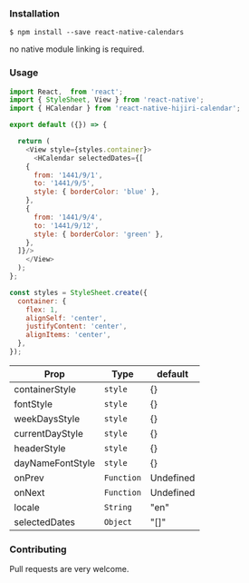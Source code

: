 ### Installation

```
$ npm install --save react-native-calendars
```

no native module linking is required.

### Usage

```javascript
import React,  from 'react';
import { StyleSheet, View } from 'react-native';
import { HCalendar } from 'react-native-hijiri-calendar';

export default ({}) => {

  return (
    <View style={styles.container}>
      <HCalendar selectedDates={[
    {
      from: '1441/9/1',
      to: '1441/9/5',
      style: { borderColor: 'blue' },
    },
    {
      from: '1441/9/4',
      to: '1441/9/12',
      style: { borderColor: 'green' },
    },
  ]}/>
    </View>
  );
};

const styles = StyleSheet.create({
  container: {
    flex: 1,
    alignSelf: 'center',
    justifyContent: 'center',
    alignItems: 'center',
  },
});
```

| Prop             | Type       | default   |
| ---------------- | ---------- | --------- |
| containerStyle   | `style`    | {}        |
| fontStyle        | `style`    | {}        |
| weekDaysStyle    | `style`    | {}        |
| currentDayStyle  | `style`    | {}        |
| headerStyle      | `style`    | {}        |
| dayNameFontStyle | `style`    | {}        |
| onPrev           | `Function` | Undefined |
| onNext           | `Function` | Undefined |
| locale           | `String`   | "en"      |
| selectedDates    | `Object`   | "[]"      |

### Contributing

Pull requests are very welcome.
